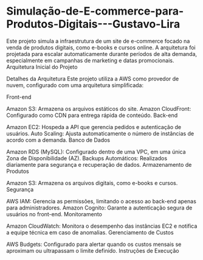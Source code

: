 # Simulação-de-E-commerce-para-Produtos-Digitais---Gustavo-Lira
Este projeto simula a infraestrutura de um site de e-commerce focado na venda de produtos digitais, como e-books e cursos online. A arquitetura foi projetada para escalar automaticamente durante períodos de alta demanda, especialmente em campanhas de marketing e datas promocionais.
Arquitetura Inicial do Projeto


Detalhes da Arquitetura
Este projeto utiliza a AWS como provedor de nuvem, configurado com uma arquitetura simplificada:

Front-end

Amazon S3: Armazena os arquivos estáticos do site.
Amazon CloudFront: Configurado como CDN para entrega rápida de conteúdo.
Back-end

Amazon EC2: Hospeda a API que gerencia pedidos e autenticação de usuários.
Auto Scaling: Ajusta automaticamente o número de instâncias de acordo com a demanda.
Banco de Dados

Amazon RDS (MySQL): Configurado dentro de uma VPC, em uma única Zona de Disponibilidade (AZ).
Backups Automáticos: Realizados diariamente para segurança e recuperação de dados.
Armazenamento de Produtos

Amazon S3: Armazena os arquivos digitais, como e-books e cursos.
Segurança

AWS IAM: Gerencia as permissões, limitando o acesso ao back-end apenas para administradores.
Amazon Cognito: Garante a autenticação segura de usuários no front-end.
Monitoramento

Amazon CloudWatch: Monitora o desempenho das instâncias EC2 e notifica a equipe técnica em caso de anomalias.
Gerenciamento de Custos

AWS Budgets: Configurado para alertar quando os custos mensais se aproximam ou ultrapassam o limite definido.
Instruções de Execução
